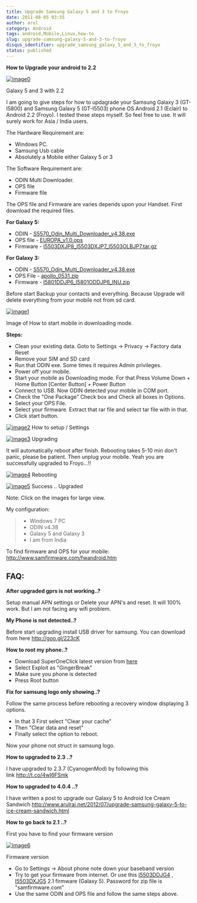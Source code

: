 ```yaml
---
title: Upgrade Samsung Galaxy 5 and 3 to Froyo
date: 2011-08-05 03:55
author: arul
category: Android
tags: android,Mobile,Linux,how-to
slug: upgrade-samsung-galaxy-5-and-3-to-froyo
disqus_identifier: upgrade_samsung_galaxy_5_and_3_to_froyo
status: published
---
```


**How to Upgrade your android to 2.2**

[![image0](https://lh3.googleusercontent.com/-8yr0vIMYWGk/TjuxF4bMH5I/AAAAAAAAAqI/b_ar3tGzFeI/s400/Galaxy-5-and-3.jpg)](https://lh3.googleusercontent.com/-8yr0vIMYWGk/TjuxF4bMH5I/AAAAAAAAAqI/b_ar3tGzFeI/s800/Galaxy-5-and-3.jpg)

Galaxy 5 and 3 with 2.2

I am going to give steps for how to updagrade your Samsung Galaxy 3
(GT-I5800) and Samsung Galaxy 5 (GT-I5503) phone OS Android 2.1 (Eclair)
to Android 2.2 (Froyo). I tested these steps myself. So feel free to
use. It will surely work for Asia / India users.

The Hardware Requirement are:

-   Windows PC.
-   Samsung Usb cable
-   Absolutely a Mobile either Galaxy 5 or 3

The Software Requirement are:

-   ODIN Multi Downloader.
-   OPS file
-   Firmware file

The OPS file and Firmware are varies depends upon your Handset. First
download the required files.

**For Galaxy 5:**

-   ODIN -
    [S5570_Odin_Multi_Downloader_v4.38.exe](http://bit.ly/1dTykIG)
-   OPS file - [EUROPA_v1.0.ops](http://bit.ly/1HRLlcZ)
-   Firmware -
    [I5503DXJP8_I5503DXJP7_I5503OLBJP7.tar.gz](http://bit.ly/1AQYje3)

**For Galaxy 3:**

-   ODIN -
    [S5570_Odin_Multi_Downloader_v4.38.exe](http://bit.ly/1dTykIG)
-   OPS File - [apollo_0531.zip](http://bit.ly/1Jy3DnL)
-   Firmware - [I5801DDJP6_I5801ODDJP6_INU.zip](http://bit.ly/1F0PVn7)

Before start Backup your contacts and everything. Because Upgrade will
delete everything from your mobile not from sd card.

[![image1](http://4.bp.blogspot.com/-Xy--_q7QAfI/Tju1Fsh0G8I/AAAAAAAAAqQ/HOsRICq7kHk/s400/how-to-downloading-mode.png)](http://4.bp.blogspot.com/-Xy--_q7QAfI/Tju1Fsh0G8I/AAAAAAAAAqQ/HOsRICq7kHk/s1600/how-to-downloading-mode.png)

Image of How to start mobile in downloading mode.

**Steps:**

-   Clean your existing data. Goto to Settings → Privacy → Factory data
    Reset
-   Remove your SIM and SD card
-   Run that ODIN exe. Some times it requires Admin privileges.
-   Power off your mobile.
-   Start your mobile as Downloading mode. For that Press Volume Down +
    Home Button \[Center Button\] + Power Button
-   Connect to USB. Now ODIN detected your mobile in COM port.
-   Check the \"One Package\" Check box and Check all boxes in Options.
-   Select your OPS File.
-   Select your firmware. Extract that rar file and select tar file with
    in that.
-   Click start button.

[![image2](http://3.bp.blogspot.com/-ADPkjhCvSks/Tju2uyxStfI/AAAAAAAAAqg/qwvekNHtxc0/s400/odin.png)](http://3.bp.blogspot.com/-ADPkjhCvSks/Tju2uyxStfI/AAAAAAAAAqg/qwvekNHtxc0/s1600/odin.png)
How to setup / Settings

[![image3](http://1.bp.blogspot.com/-r3VzrjvkG58/Tju2StFZiqI/AAAAAAAAAqY/gS93DB7BPd0/s400/Downloading-Mode.jpg)](http://1.bp.blogspot.com/-r3VzrjvkG58/Tju2StFZiqI/AAAAAAAAAqY/gS93DB7BPd0/s600/Downloading-Mode.jpg)
Upgrading

It will automatically reboot after finish. Rebooting takes 5-10 min
don\'t panic, please be patient. Then unplug your mobile. Yeah you are
successfully upgraded to Froyo\...!!

[![image4](http://1.bp.blogspot.com/-BI0r3a1z9Z8/Tju7vUZ60sI/AAAAAAAAAq4/GPg_gQtKwZ4/s400/Android-Rebooting.jpg)](http://1.bp.blogspot.com/-BI0r3a1z9Z8/Tju7vUZ60sI/AAAAAAAAAq4/GPg_gQtKwZ4/s600/Android-Rebooting.jpg)
Rebooting

[![image5](http://3.bp.blogspot.com/-g_0juKi1KZU/Tju4M_1CRkI/AAAAAAAAAqw/RhZD479naBU/s400/galaxy-about-phone.png)](http://3.bp.blogspot.com/-g_0juKi1KZU/Tju4M_1CRkI/AAAAAAAAAqw/RhZD479naBU/s600/galaxy-about-phone.png)
Success .. Upgraded

Note: Click on the images for large view.

My configuration:

> -   Windows 7 PC
> -   ODIN v4.38
> -   Galaxy 5 and Galaxy 3
> -   I am from India

To find firmware and OPS for your mobile:
<http://www.samfirmware.com/fwandroid.htm>

## FAQ:

**After upgraded gprs is not working..?**

Setup manual APN settings or Delete your APN\'s and reset. It will 100%
work. But I am not facing any wifi problem.

**My Phone is not detected..?**

Before start upgrading install USB driver for samsung. You can download
from here http://goo.gl/223cK

**How to root my phone..?**

-   Download SuperOneClick latest version from
    [here](http://goo.gl/sD1KY)
-   Select Exploit as \"GingerBreak\"
-   Make sure you phone is detected
-   Press Root button

**Fix for samsung logo only showing..?**

Follow the same process before rebooting a recovery window displaying 3
options.

-   In that 3 First select \"Clear your cache\"
-   Then \"Clear data and reset\"
-   Finally select the option to reboot.

Now your phone not struct in samsung logo.

**How to upgraded to 2.3 ..?**

I have upgraded to 2.3.7 (CyanogenMod) by following this
link <http://t.co/4wI6FSmk>

**How to upgraded to 4.0.4 ..?**

I have written a post to upgrade our Galaxy 5 to Android Ice Cream
Sandwich <http://www.arulraj.net/2012/07/upgrade-samsung-galaxy-5-to-ice-cream-sandwich.html>

**How to go back to 2.1 ..?**

First you have to find your firmware version

[![image6](http://1.bp.blogspot.com/-I4YZL2v3Su8/T035soaNoqI/AAAAAAAANjY/QbvWlwCO5ik/s320/android+version.PNG)](http://1.bp.blogspot.com/-I4YZL2v3Su8/T035soaNoqI/AAAAAAAANjY/QbvWlwCO5ik/s1600/android+version.PNG)

Firmware version

-   Go to Settings → About phone note down your baseband version
-   Try to get your firmware from internet. Or use this
    [I5503DDJG4](http://hotfile.com/dl/123203814/82f0724/I5503DDJG4.rar.html) ,
    [I5503DXJG5](http://dl.dropbox.com/u/2710268/I5503DXJG5.rar) 2.1
    firmware (Galaxy 5). Password for zip file is "samfirmware.com"
-   Use the same ODIN and OPS file and follow the same steps above.
